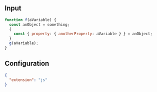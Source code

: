 
## Input
```javascript input
function f(aVariable) {
  const anObject = something;
  {
    const { property: { anotherProperty: aVariable } } = anObject;
  }
  g(aVariable);
}
```

## Configuration
```json configuration
{
  "extension": "js"
}
```
